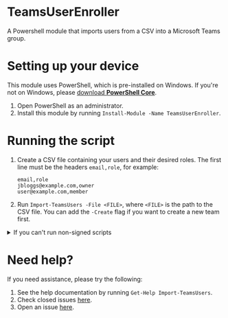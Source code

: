 # TeamsUserEnroller
A Powershell module that imports users from a CSV into a Microsoft Teams group.

# Setting up your device
This module uses PowerShell, which is pre-installed on Windows. If you're not on Windows, please [download **PowerShell Core**](https://github.com/PowerShell/PowerShell/releases).
1. Open PowerShell as an administrator.
1. Install this module by running `Install-Module -Name TeamsUserEnroller`. 

# Running the script
1. Create a CSV file containing your users and their desired roles. The first line must be the headers `email,role`, for example:
   ```csv
   email,role
   jbloggs@example.com,owner
   user@example.com,member
   ```
1. Run `Import-TeamsUsers -File <FILE>`, where `<FILE>` is the path to the CSV file. You can add the `-Create` flag if you want to create a new team first.

<details>
  <summary>If you can't run non-signed scripts</summary>
  If your policy requires scripts to be digitally signed, run

  ```powershell
  Set-ExecutionPolicy Bypass -Scope Process
  ```
  then try running the command again. You may require administrative rights to change the Execution Policy.
</details>

# Need help?
If you need assistance, please try the following:
1. See the help documentation by running `Get-Help Import-TeamsUsers`.
1. Check closed issues [here](https://github.com/luketainton/Import-TeamsUsers/issues?q=is%3Aissue+sort%3Aupdated-desc+is%3Aclosed).
1. Open an issue [here](https://github.com/luketainton/Import-TeamsUsers/issues/new).
